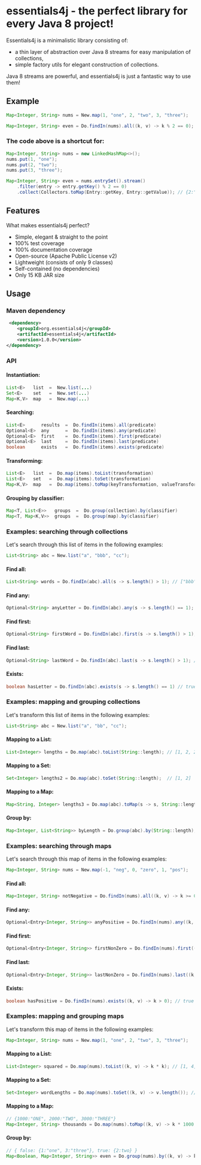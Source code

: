 # essentials4j - the perfect library for every Java 8 project!

Essentials4j is a minimalistic library consisting of:
 - a thin layer of abstraction over Java 8 streams for easy manipulation of collections,
 - simple factory utils for elegant construction of collections.

Java 8 streams are powerful, and essentials4j is just a fantastic way to use them!

## Example

```java
Map<Integer, String> nums = New.map(1, "one", 2, "two", 3, "three");

Map<Integer, String> even = Do.findIn(nums).all((k, v) -> k % 2 == 0); // {2:"two"}
```

### The code above is a shortcut for:

```java
Map<Integer, String> nums = new LinkedHashMap<>();
nums.put(1, "one");
nums.put(2, "two");
nums.put(3, "three");

Map<Integer, String> even = nums.entrySet().stream()
    .filter(entry -> entry.getKey() % 2 == 0)
    .collect(Collectors.toMap(Entry::getKey, Entry::getValue)); // {2:"two"}
```

## Features

What makes essentials4j perfect?
 - Simple, elegant & straight to the point
 - 100% test coverage
 - 100% documentation coverage
 - Open-source (Apache Public License v2)
 - Lightweight (consists of only 9 classes)
 - Self-contained (no dependencies)
 - Only 15 KB JAR size

## Usage

### Maven dependency

```xml
 <dependency>
    <groupId>org.essentials4j</groupId>
    <artifactId>essentials4j</artifactId>
    <version>1.0.0</version>
</dependency>
```

### API

#### Instantiation:

```java
List<E>   list  =  New.list(...)
Set<E>    set   =  New.set(...)
Map<K,V>  map   =  New.map(...)
```

#### Searching:

```java
List<E>      results  =  Do.findIn(items).all(predicate)
Optional<E>  any      =  Do.findIn(items).any(predicate)
Optional<E>  first    =  Do.findIn(items).first(predicate)
Optional<E>  last     =  Do.findIn(items).last(predicate)
boolean      exists   =  Do.findIn(items).exists(predicate)
```

#### Transforming:

```java
List<E>   list  =  Do.map(items).toList(transformation)
List<E>   set   =  Do.map(items).toSet(transformation)
Map<K,V>  map   =  Do.map(items).toMap(keyTransformation, valueTransformation)
```

#### Grouping by classifier:

```java
Map<T, List<E>>   groups  =  Do.group(collection).by(classifier)
Map<T, Map<K,V>>  groups  =  Do.group(map).by(classifier)
```

### Examples: searching through collections

Let's search through this list of items in the following examples:

```java
List<String> abc = New.list("a", "bbb", "cc");
```

#### Find all:

```java
List<String> words = Do.findIn(abc).all(s -> s.length() > 1); // ["bbb", "cc"]
```

#### Find any:

```java
Optional<String> anyLetter = Do.findIn(abc).any(s -> s.length() == 1); // "a"
```

#### Find first:

```java
Optional<String> firstWord = Do.findIn(abc).first(s -> s.length() > 1); // "bbb"
```

#### Find last:

```java
Optional<String> lastWord = Do.findIn(abc).last(s -> s.length() > 1); // "cc"
```

#### Exists:

```java
boolean hasLetter = Do.findIn(abc).exists(s -> s.length() == 1) // true
```

### Examples: mapping and grouping collections

Let's transform this list of items in the following examples:

```java
List<String> abc = New.list("a", "bb", "cc");
```

#### Mapping to a List:

```java
List<Integer> lengths = Do.map(abc).toList(String::length); // [1, 2, 2]
```

#### Mapping to a Set:

```java
Set<Integer> lengths2 = Do.map(abc).toSet(String::length);  // [1, 2]
```

#### Mapping to a Map:

```java
Map<String, Integer> lengths3 = Do.map(abc).toMap(s -> s, String::length); // {"a":1, "bb":2, "cc":2}
```

#### Group by:

```java
Map<Integer, List<String>> byLength = Do.group(abc).by(String::length); // {1:["a"], 2:["bb", "cc"]}
```

### Examples: searching through maps

Let's search through this map of items in the following examples:

```java
Map<Integer, String> nums = New.map(-1, "neg", 0, "zero", 1, "pos");
```

#### Find all:

```java
Map<Integer, String> notNegative = Do.findIn(nums).all((k, v) -> k >= 0); // {0:"zero", 1:"pos"}
```

#### Find any:

```java
Optional<Entry<Integer, String>> anyPositive = Do.findIn(nums).any((k, v) -> k > 0); // 1:"pos"
```

#### Find first:

```java
Optional<Entry<Integer, String>> firstNonZero = Do.findIn(nums).first((k, v) -> k != 0); // -1:"neg"
```

#### Find last:

```java
Optional<Entry<Integer, String>> lastNonZero = Do.findIn(nums).last((k, v) -> k != 0); // 1:"pos"
```

#### Exists:

```java
boolean hasPositive = Do.findIn(nums).exists((k, v) -> k > 0); // true
```

### Examples: mapping and grouping maps

Let's transform this map of items in the following examples:

```java
Map<Integer, String> nums = New.map(1, "one", 2, "two", 3, "three");
```

#### Mapping to a List:

```java
List<Integer> squared = Do.map(nums).toList((k, v) -> k * k); // [1, 4, 9]
```

#### Mapping to a Set:

```java
Set<Integer> wordLengths = Do.map(nums).toSet((k, v) -> v.length()); // [3, 5]
```

#### Mapping to a Map:

```java
// {1000:"ONE", 2000:"TWO", 3000:"THREE"}
Map<Integer, String> thousands = Do.map(nums).toMap((k, v) -> k * 1000, (k, v) -> v.toUpperCase());
```

#### Group by:

```java
// { false: {1:"one", 3:"three"}, true: {2:two} }
Map<Boolean, Map<Integer, String>> even = Do.group(nums).by((k, v) -> k % 2 == 0);
```
